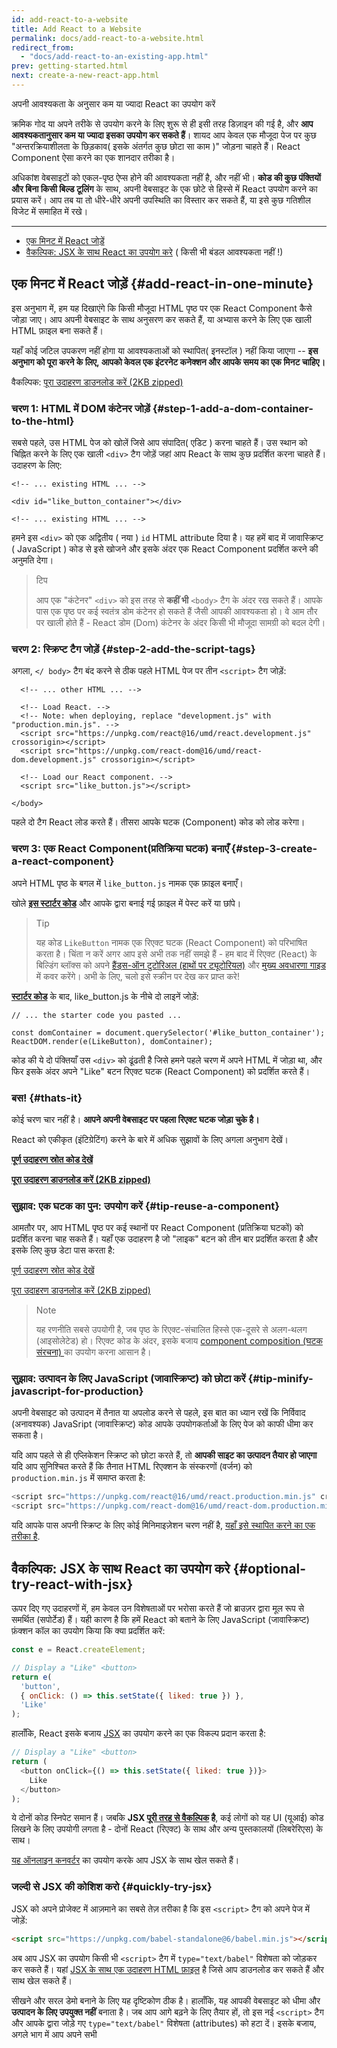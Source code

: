 ```yaml
---
id: add-react-to-a-website
title: Add React to a Website
permalink: docs/add-react-to-a-website.html
redirect_from:
  - "docs/add-react-to-an-existing-app.html"
prev: getting-started.html
next: create-a-new-react-app.html
---
```

अपनी आवश्यकता के अनुसार कम या ज्यादा React का उपयोग करें

क्रमिक गोद या अपने तरीके से उपयोग करने के लिए शुरू से ही इसी तरह डिज़ाइन की गई है, और **आप आवश्यकतानुसार कम या ज्यादा इसका उपयोग कर सकते हैं**। शायद आप केवल एक मौजूदा पेज पर कुछ "अन्तरक्रियाशीलता के छिड़काव( इसके अंतर्गत कुछ छोटा सा काम )" जोड़ना चाहते हैं। React Component ऐसा करने का एक शानदार तरीका है।

अधिकांश वेबसाइटों को एकल-पृष्ठ ऐप्स होने की आवश्यकता नहीं है, और नहीं भी। **कोड की कुछ पंक्तियों और बिना किसी बिल्ड टूलिंग** के साथ, अपनी वेबसाइट के एक छोटे से हिस्से में React उपयोग  करने का प्रयास करें। आप तब या तो धीरे-धीरे अपनी उपस्थिति का विस्तार कर सकते हैं, या इसे कुछ गतिशील विजेट में समाहित में रखे।

---

- [एक मिनट में React जोड़ें](#add-react-in-one-minute)
- [वैकल्पिक: JSX के साथ React का उपयोग करे](#optional-try-react-with-jsx) ( किसी भी बंडल आवश्यकता नहीं !)

## एक मिनट में React जोड़ें {#add-react-in-one-minute}

इस अनुभाग में, हम यह दिखाएंगे कि किसी मौजूदा HTML पृष्ठ पर एक React Component कैसे जोड़ा जाए। आप अपनी वेबसाइट के साथ अनुसरण कर सकते हैं, या अभ्यास करने के लिए एक खाली HTML फ़ाइल बना सकते हैं।

यहाँ कोई जटिल उपकरण नहीं होगा या आवश्यकताओं को स्थापित( इनस्टॉल ) नहीं किया जाएगा -- **इस अनुभाग को पूरा करने के लिए, आपको केवल एक इंटरनेट कनेक्शन और आपके समय का एक मिनट चाहिए।**

वैकल्पिक: [पूरा उदाहरण डाउनलोड करें (2KB zipped)](https://gist.github.com/gaearon/6668a1f6986742109c00a581ce704605/archive/f6c882b6ae18bde42dcf6fdb751aae93495a2275.zip)

### चरण 1: HTML में DOM कंटेनर जोड़ें {#step-1-add-a-dom-container-to-the-html}

सबसे पहले, उस HTML पेज को खोलें जिसे आप संपादित( एडिट ) करना चाहते हैं। उस स्थान को चिह्नित करने के लिए एक खाली `<div>` टैग जोड़ें जहां आप React के साथ कुछ प्रदर्शित करना चाहते हैं। उदाहरण के लिए:

```html{3}
<!-- ... existing HTML ... -->

<div id="like_button_container"></div>

<!-- ... existing HTML ... -->
```

हमने इस `<div>`  को एक अद्वितीय ( नया ) `id` HTML attribute दिया  है। यह हमें बाद में जावास्क्रिप्ट ( JavaScript ) कोड से इसे खोजने और इसके अंदर एक React Component प्रदर्शित करने की अनुमति देगा।

>टिप
>
>आप एक "कंटेनर" `<div>` को इस तरह से **कहीं भी** `<body>` टैग के अंदर रख सकते हैं। आपके पास एक पृष्ठ पर कई स्वतंत्र डोम कंटेनर हो सकते हैं जैसी आपकी आवश्यकता हो। वे आम तौर पर खाली होते हैं - React डोम (Dom) कंटेनर के अंदर किसी भी मौजूदा सामग्री को बदल देगी।

### चरण 2: स्क्रिप्ट टैग जोड़ें {#step-2-add-the-script-tags}

अगला, `</ body>` टैग बंद करने से ठीक पहले HTML पेज पर तीन `<script>` टैग जोड़ें:

```html{5,6,9}
  <!-- ... other HTML ... -->

  <!-- Load React. -->
  <!-- Note: when deploying, replace "development.js" with "production.min.js". -->
  <script src="https://unpkg.com/react@16/umd/react.development.js" crossorigin></script>
  <script src="https://unpkg.com/react-dom@16/umd/react-dom.development.js" crossorigin></script>

  <!-- Load our React component. -->
  <script src="like_button.js"></script>

</body>
```

पहले दो टैग React लोड करते हैं। तीसरा आपके घटक (Component) कोड को लोड करेगा।

### चरण 3: एक React Component(प्रतिक्रिया घटक) बनाएँ {#step-3-create-a-react-component}

अपने HTML पृष्ठ के बगल में `like_button.js` नामक एक फ़ाइल बनाएँ।

खोले **[इस स्टार्टर कोड](https://gist.github.com/gaearon/0b180827c190fe4fd98b4c7f570ea4a8/raw/b9157ce933c79a4559d2aa9ff3372668cce48de7/LikeButton.js)** और आपके द्वारा बनाई गई फ़ाइल में पेस्ट करें या छांपे।

>Tip
>
>यह कोड `LikeButton` नामक एक रिएक्ट घटक (React Component) को परिभाषित करता है। चिंता न करें अगर आप इसे अभी तक नहीं समझे हैं - हम बाद में रिएक्ट  (React) के बिल्डिंग ब्लॉक्स को अपने [हैंड्स-ऑन टुटोरिअल (हाथों पर ट्यूटोरियल)](/tutorial/tutorial.html) और [मुख्य अवधारणा गाइड](/docs/hello-world.html) में कवर करेंगे। अभी के लिए, चलो इसे स्क्रीन पर देख कर प्राप्त करे!

**[स्टार्टर कोड](https://gist.github.com/gaearon/0b180827c190fe4fd98b4c7f570ea4a8/raw/b9157ce933c79a4559d2aa9ff3372668cce48de7/LikeButton.js)** के बाद, like_button.js के नीचे दो लाइनें जोड़ें:

```js{3,4}
// ... the starter code you pasted ...

const domContainer = document.querySelector('#like_button_container');
ReactDOM.render(e(LikeButton), domContainer);
```

कोड की ये दो पंक्तियाँ उस `<div>` को ढूंढती है जिसे हमने पहले चरण में अपने HTML में जोड़ा था, और फिर इसके अंदर अपने "Like" बटन रिएक्ट घटक (React Component) को प्रदर्शित करते हैं।

### बस! {#thats-it}

कोई चरण चार नहीं है। **आपने अपनी वेबसाइट पर पहला रिएक्ट घटक जोड़ा चुके है।**

React को एकीकृत (इंटिग्रेटिंग) करने के बारे में अधिक सुझावों के लिए अगला अनुभाग देखें।

**[पूर्ण उदाहरण स्रोत कोड देखें](https://gist.github.com/gaearon/6668a1f6986742109c00a581ce704605)**

**[पूरा उदाहरण डाउनलोड करें (2KB zipped)](https://gist.github.com/gaearon/6668a1f6986742109c00a581ce704605/archive/f6c882b6ae18bde42dcf6fdb751aae93495a2275.zip)**

### सुझाव: एक घटक का पुन: उपयोग करें {#tip-reuse-a-component}

आमतौर पर, आप HTML पृष्ठ पर कई स्थानों पर React Component (प्रतिक्रिया घटकों) को प्रदर्शित करना चाह सकते हैं। यहाँ एक उदाहरण है जो "लाइक" बटन को तीन बार प्रदर्शित करता है और इसके लिए कुछ डेटा पास करता है:

[पूर्ण उदाहरण स्रोत कोड देखें](https://gist.github.com/gaearon/faa67b76a6c47adbab04f739cba7ceda)

[पूरा उदाहरण डाउनलोड करें (2KB zipped)](https://gist.github.com/gaearon/faa67b76a6c47adbab04f739cba7ceda/archive/9d0dd0ee941fea05fd1357502e5aa348abb84c12.zip)

>Note
>
>यह रणनीति सबसे उपयोगी है, जब पृष्ठ के रिएक्ट-संचालित हिस्से एक-दूसरे से अलग-थलग (आइसोलेटेड) हो। रिएक्ट कोड के अंदर, इसके बजाय [component composition (घटक संरचना) ](/docs/components-and-props.html#composing-components) का उपयोग करना आसान है।

### सुझाव: उत्पादन के लिए JavaScript (जावास्क्रिप्ट) को छोटा करें {#tip-minify-javascript-for-production}

अपनी वेबसाइट को उत्पादन में तैनात या अपलोड करने से पहले, इस बात का ध्यान रखें कि निर्विवाद (अनावश्यक) JavaSript (जावास्क्रिप्ट) कोड आपके उपयोगकर्ताओं के लिए पेज को काफी धीमा कर सकता है।

यदि आप पहले से ही एप्लिकेशन स्क्रिप्ट को छोटा करते हैं, तो **आपकी साइट का उत्पादन तैयार हो जाएगा** यदि आप सुनिश्चित करते हैं कि तैनात HTML रिएक्शन के संस्करणों (वर्जन) को `production.min.js` में समाप्त करता है:

```js
<script src="https://unpkg.com/react@16/umd/react.production.min.js" crossorigin></script>
<script src="https://unpkg.com/react-dom@16/umd/react-dom.production.min.js" crossorigin></script>
```

यदि आपके पास अपनी स्क्रिप्ट के लिए कोई मिनिमाइज़ेशन चरण नहीं है, [यहाँ इसे स्थापित करने का एक तरीका है](https://gist.github.com/gaearon/42a2ffa41b8319948f9be4076286e1f3).

## वैकल्पिक: JSX के साथ React का उपयोग करे {#optional-try-react-with-jsx}

ऊपर दिए गए उदाहरणों में, हम केवल उन विशेषताओं पर भरोसा करते हैं जो ब्राउज़र द्वारा मूल रूप से समर्थित (सपोर्टेड) हैं। यही कारण है कि हमें React को बताने के लिए
JavaScript (जावास्क्रिप्ट) फ़ंक्शन कॉल का उपयोग किया कि क्या प्रदर्शित करें:

```js
const e = React.createElement;

// Display a "Like" <button>
return e(
  'button',
  { onClick: () => this.setState({ liked: true }) },
  'Like'
);
```

हालाँकि, React इसके बजाय [JSX](/docs/introducing-jsx.html) का उपयोग करने का एक विकल्प प्रदान करता है:

```js
// Display a "Like" <button>
return (
  <button onClick={() => this.setState({ liked: true })}>
    Like
  </button>
);
```

ये दोनों कोड स्निपेट समान हैं। जबकि **JSX [पूरी तरह से वैकल्पिक](/docs/react-without-jsx.html) है**, कई लोगों को यह UI (यूआई) कोड लिखने के लिए उपयोगी लगता है - दोनों React (रिएक्ट) के साथ और अन्य पुस्तकालयों (लिबरेरिएस) के साथ।

[यह ऑनलाइन कनवर्टर](https://babeljs.io/en/repl#?babili=false&browsers=&build=&builtIns=false&spec=false&loose=false&code_lz=DwIwrgLhD2B2AEcDCAbAlgYwNYF4DeAFAJTw4B88EAFmgM4B0tAphAMoQCGETBe86WJgBMAXJQBOYJvAC-RGWQBQ8FfAAyaQYuAB6cFDhkgA&debug=false&forceAllTransforms=false&shippedProposals=false&circleciRepo=&evaluate=false&fileSize=false&timeTravel=false&sourceType=module&lineWrap=true&presets=es2015%2Creact%2Cstage-2&prettier=false&targets=&version=7.4.3) का उपयोग करके आप JSX के साथ खेल सकते हैं।

### जल्दी से JSX की कोशिश करो {#quickly-try-jsx}

JSX को अपने प्रोजेक्ट में आज़माने का सबसे तेज़ तरीका है कि इस `<script>` टैग को अपने पेज में जोड़ें:

```html
<script src="https://unpkg.com/babel-standalone@6/babel.min.js"></script>
```

अब आप JSX का उपयोग किसी भी `<script>` टैग में `type="text/babel"` विशेषता को जोड़कर कर सकते हैं। यहां [JSX के साथ एक उदाहरण HTML फ़ाइल](https://raw.githubusercontent.com/reactjs/reactjs.org/master/static/html/single-file-example.html) है जिसे आप डाउनलोड कर सकते हैं और साथ खेल सकते हैं।

सीखने और सरल डेमो बनाने के लिए यह दृष्टिकोण ठीक है। हालाँकि, यह आपकी वेबसाइट को धीमा और **उत्पादन के लिए उपयुक्त नहीं** बनाता है। जब आप आगे बढ़ने के लिए तैयार हों, तो इस नई `<script>` टैग और आपके द्वारा जोड़े गए `type="text/babel"` विशेषता (attributes) को हटा दें। इसके बजाय, अगले भाग में आप अपने सभी <script> टैग को स्वचालित रूप से परिवर्तित करने के लिए JSX प्रीप्रोसेसर सेट करेंगे।

### JSX को किसी प्रोजेक्ट में जोड़ें {#add-jsx-to-a-project}

JSX को किसी प्रोजेक्ट में जोड़ने के लिए किसी बंडल या डेवलपमेंट सर्वर जैसे जटिल टूल की आवश्यकता नहीं होती है। अनिवार्य रूप से, JSX को जोड़ना **एक सीएसएस प्रीप्रोसेसर को जोड़ने जैसा है।** केवल आवश्यकता आपके कंप्यूटर पर [Node.js](https://nodejs.org/) को स्थापित करने की है।

टर्मिनल में अपने प्रोजेक्ट फ़ोल्डर में जाएं, और इन दोनों कमांडों को पेस्ट करें:

1. **चरण 1:** Run `npm init -y` (यदि यह विफल रहता है, [तो यहां एक तय (उपाय) है](https://gist.github.com/gaearon/246f6380610e262f8a648e3e51cad40d))
2. **चरण 2:** Run `npm install babel-cli@6 babel-preset-react-app@3`

>सुझाव
>
>हम **केवल JSX प्रीप्रोसेसर को स्थापित करने के लिए npm का उपयोग कर रहे हैं;** आपको किसी और चीज़ के लिए इसकी आवश्यकता नहीं है React और एप्लिकेशन कोड दोनों ही बिना किसी बदलाव के `<script>` टैग के रूप में रह सकते हैं।

बधाई हो! आप अपनी परियोजना (प्रोजेक्ट) में **उत्पादन-तैयार JSX सेटअप** जोड़ चुके है।


### JSX प्रीप्रोसेसर चलाएँ {#run-jsx-preprocessor}

`src` नामक एक फ़ोल्डर बनाएँ और इस टर्मिनल कमांड को चलाएं:

```
npx babel --watch src --out-dir . --presets react-app/prod 
```

>Note
>
>`npx` एक टाइपो नहीं है -- यह एक [पैकेज रनर उपकरण है जो npm 5.2+ के साथ आता](https://medium.com/@maybekatz/introducing-npx-an-npm-package-runner-55f7d4bd282b) है।
>
>यदि आपको एक त्रुटि संदेश दिखाई देता है, जिसमें कहा गया है कि "आपने गलती से `babel (बैबल)` पैकेज स्थापित किया है", तो आप [पिछले चरण](#add-jsx-to-a-project) से चूक गए होंगे। इसे उसी फ़ोल्डर में निष्पादित (परफॉर्म) करें, और फिर पुन: प्रयास करें।

इसके खत्म होने का इंतजार न करें -- यह कमांड JSX के लिए एक स्वचालित वॉचर शुरू करता है।

 JSX स्टार्टर कोड के साथ src / like_button.js नामक एक फाइल बनाते हैं, तो देखने वाला ब्राउज़र के लिए उपयुक्त सादे जावास्क्रिप्ट कोड के साथ preprocessed like_button.js बना देगा। जब आप JSX के साथ स्रोत फ़ाइल को संपादित करते हैं, तो परिवर्तन स्वचालित रूप से फिर से चलेगा।

यदि आप अब इस **[JSX स्टार्टर कोड](https://gist.github.com/gaearon/c8e112dc74ac44aac4f673f2c39d19d1/raw/09b951c86c1bf1116af741fa4664511f2f179f0a/like_button.js)** के साथ `src/like_button.js` नामक एक फाइल बनाते हैं, तो देखने वाला ब्राउज़र के लिए उपयुक्त सादे जावास्क्रिप्ट कोड के साथ प्रेप्रोसेस्सेड (पहले से तैयार) `like_button.js` बना देगा। जब आप JSX के साथ स्रोत फ़ाइल को संपादित (एडिट) करते हैं, तो परिवर्तन स्वचालित रूप से फिर से चलेगा।

एक बोनस के रूप में, यह आपको पुराने ब्राउज़रों को तोड़ने के बारे में चिंता किए बिना classes (कक्षाओं) की तरह आधुनिक जावास्क्रिप्ट सिंटैक्स सुविधाओं का उपयोग करने देता है। जिस उपकरण का हमने अभी उपयोग किया है उसे babel (बैबल) कहा जाता है, और आप [इसके प्रलेखन](https://babeljs.io/docs/en/babel-cli/) से इसके बारे में अधिक जान सकते हैं। 

यदि आप देखते हैं कि आप बिल्ड टूल के साथ सहज हो रहे हैं और चाहते हैं कि वे आपके लिए और अधिक करें, तो  [अगला भाग](/docs/create-a-new-react-app.html) कुछ सबसे लोकप्रिय और स्वीकार्य टूलचैनस का वर्णन करता है। यदि नहीं -- तो वे स्क्रिप्ट टैग ठीक काम करेंगे!
